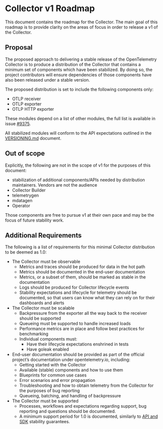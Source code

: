 # Collector v1 Roadmap

This document contains the roadmap for the Collector. The main goal of this roadmap is to provide clarity on the areas of focus in order to release a v1 of the Collector.

## Proposal

The proposed approach to delivering a stable release of the OpenTelemetry Collector is to produce a distribution of the Collector that contains a minimum set of components which have been stabilized. By doing so, the project contributors will ensure dependencies of those components have also been released under a stable version.

The proposed distribution is set to include the following components only:

- OTLP receiver
- OTLP exporter
- OTLP HTTP exporter

These modules depend on a list of other modules, the full list is available in issue [#9375](https://github.com/open-telemetry/opentelemetry-collector/issues/9375).

All stabilized modules will conform to the API expectations outlined in the [VERSIONING.md](../VERSIONING.md) document.

## Out of scope

Explicitly, the following are not in the scope of v1 for the purposes of this document:

* stabilization of additional components/APIs needed by distribution maintainers. Vendors are not the audience
* Collector Builder
* telemetrygen
* mdatagen
* Operator

Those components are free to pursue v1 at their own pace and may be the focus of future stability work.

## Additional Requirements

The following is a list of requirements for this minimal Collector distribution to be deemed as 1.0:

* The Collector must be observable
  * Metrics and traces should be produced for data in the hot path
  * Metrics should be documented in the end-user documentation
  * Metrics, or a subset of them, should be marked as stable in the documentation
  * Logs should be produced for Collector lifecycle events
  * Stability expectations and lifecycle for telemetry should be documented, so that users can know what they can rely on  for their dashboards and alerts
* The Collector must be scalable
  * Backpressure from the exporter all the way back to the receiver should be supported
  * Queueing must be supported to handle increased loads
  * Performance metrics are in place and follow best practices for benchmarking
  * Individual components must:
    * Have their lifecycle expectations enshrined in tests
    * Have goleak enabled
* End-user documentation should be provided as part of the official project’s documentation under opentelemetry.io, including:
  * Getting started with the Collector
  * Available (stable) components and how to use them
  * Blueprints for common use cases
  * Error scenarios and error propagation
  * Troubleshooting and how to obtain telemetry from the Collector for the purposes of bug reporting
  * Queueing, batching, and handling of backpressure
* The Collector must be supported
  * Processes, workflows and expectations regarding support, bug reporting and questions should be documented.
  * A minimum support period for 1.0 is documented, similarly to [API and SDK](https://github.com/open-telemetry/opentelemetry-specification/blob/main/specification/versioning-and-stability.md#api-support) stability guarantees.
